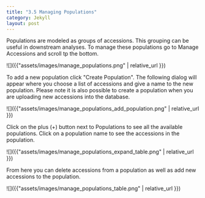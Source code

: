 ```yaml
---
title: "3.5 Managing Populations"
category: Jekyll
layout: post
---
```


Populations are modeled as groups of accessions. This grouping can be useful in downstream analyses. To manage these populations go to Manage Accessions and scroll tp the bottom.

![]({{"assets/images/manage_populations.png" | relative_url }})

To add a new population click "Create Population". The following dialog will appear where you choose a list of accessions and give a name to the new population. Please note it is also possible to create a population when you are uploading new accessions into the database.

![]({{"assets/images/manage_populations_add_population.png" | relative_url }})

Click on the plus (+) button next to Populations to see all the available populations. Click on a population name to see the accessions in the population.

![]({{"assets/images/manage_populations_expand_table.png" | relative_url }})

From here you can delete accessions from a population as well as add new accessions to the population.

![]({{"assets/images/manage_populations_table.png" | relative_url }})
